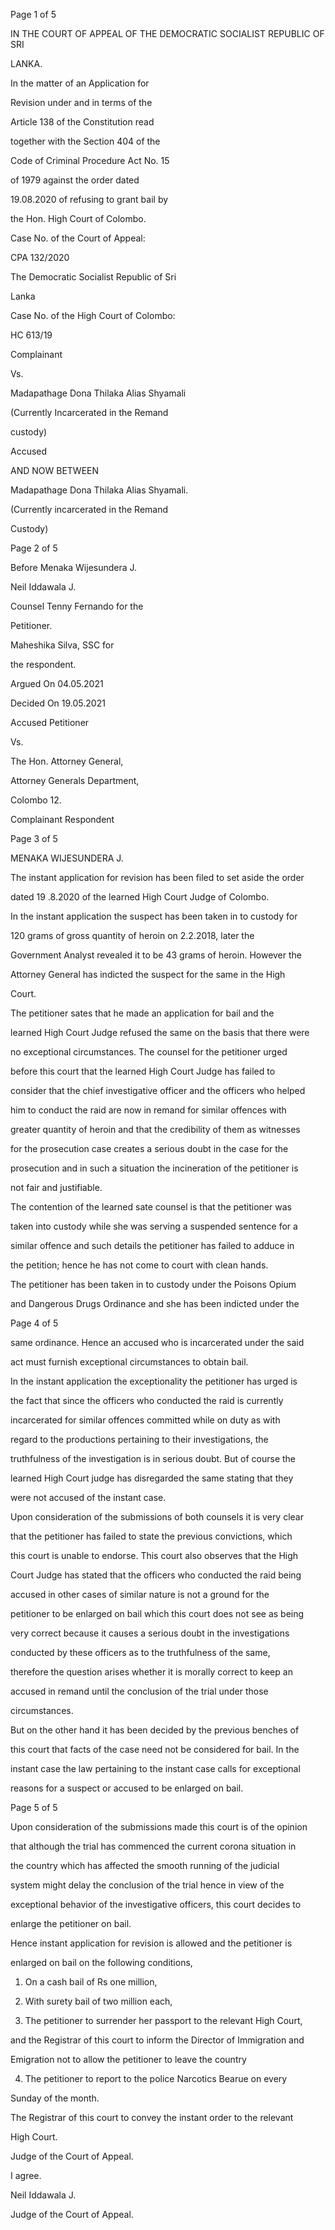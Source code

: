 Page 1 of 5

IN THE COURT OF APPEAL OF THE DEMOCRATIC SOCIALIST REPUBLIC OF SRI

LANKA.

In the matter of an Application for

Revision under and in terms of the

Article 138 of the Constitution read

together with the Section 404 of the

Code of Criminal Procedure Act No. 15

of 1979 against the order dated

19.08.2020 of refusing to grant bail by

the Hon. High Court of Colombo.

Case No. of the Court of Appeal:

CPA 132/2020

The Democratic Socialist Republic of Sri

Lanka

Case No. of the High Court of Colombo:

HC 613/19

Complainant

Vs.

Madapathage Dona Thilaka Alias Shyamali

(Currently Incarcerated in the Remand

custody)

Accused

AND NOW BETWEEN

Madapathage Dona Thilaka Alias Shyamali.

(Currently incarcerated in the Remand

Custody)

Page 2 of 5

Before Menaka Wijesundera J.

Neil Iddawala J.

Counsel Tenny Fernando for the

Petitioner.

Maheshika Silva, SSC for

the respondent.

Argued On 04.05.2021

Decided On 19.05.2021

Accused Petitioner

Vs.

The Hon. Attorney General,

Attorney Generals Department,

Colombo 12.

Complainant Respondent

Page 3 of 5

MENAKA WIJESUNDERA J.

The instant application for revision has been filed to set aside the order

dated 19 .8.2020 of the learned High Court Judge of Colombo.

In the instant application the suspect has been taken in to custody for

120 grams of gross quantity of heroin on 2.2.2018, later the

Government Analyst revealed it to be 43 grams of heroin. However the

Attorney General has indicted the suspect for the same in the High

Court.

The petitioner sates that he made an application for bail and the

learned High Court Judge refused the same on the basis that there were

no exceptional circumstances. The counsel for the petitioner urged

before this court that the learned High Court Judge has failed to

consider that the chief investigative officer and the officers who helped

him to conduct the raid are now in remand for similar offences with

greater quantity of heroin and that the credibility of them as witnesses

for the prosecution case creates a serious doubt in the case for the

prosecution and in such a situation the incineration of the petitioner is

not fair and justifiable.

The contention of the learned sate counsel is that the petitioner was

taken into custody while she was serving a suspended sentence for a

similar offence and such details the petitioner has failed to adduce in

the petition; hence he has not come to court with clean hands.

The petitioner has been taken in to custody under the Poisons Opium

and Dangerous Drugs Ordinance and she has been indicted under the

Page 4 of 5

same ordinance. Hence an accused who is incarcerated under the said

act must furnish exceptional circumstances to obtain bail.

In the instant application the exceptionality the petitioner has urged is

the fact that since the officers who conducted the raid is currently

incarcerated for similar offences committed while on duty as with

regard to the productions pertaining to their investigations, the

truthfulness of the investigation is in serious doubt. But of course the

learned High Court judge has disregarded the same stating that they

were not accused of the instant case.

Upon consideration of the submissions of both counsels it is very clear

that the petitioner has failed to state the previous convictions, which

this court is unable to endorse. This court also observes that the High

Court Judge has stated that the officers who conducted the raid being

accused in other cases of similar nature is not a ground for the

petitioner to be enlarged on bail which this court does not see as being

very correct because it causes a serious doubt in the investigations

conducted by these officers as to the truthfulness of the same,

therefore the question arises whether it is morally correct to keep an

accused in remand until the conclusion of the trial under those

circumstances.

But on the other hand it has been decided by the previous benches of

this court that facts of the case need not be considered for bail. In the

instant case the law pertaining to the instant case calls for exceptional

reasons for a suspect or accused to be enlarged on bail.

Page 5 of 5

Upon consideration of the submissions made this court is of the opinion

that although the trial has commenced the current corona situation in

the country which has affected the smooth running of the judicial

system might delay the conclusion of the trial hence in view of the

exceptional behavior of the investigative officers, this court decides to

enlarge the petitioner on bail.

Hence instant application for revision is allowed and the petitioner is

enlarged on bail on the following conditions,

1) On a cash bail of Rs one million,

2) With surety bail of two million each,

3) The petitioner to surrender her passport to the relevant High Court,

and the Registrar of this court to inform the Director of Immigration and

Emigration not to allow the petitioner to leave the country

4) The petitioner to report to the police Narcotics Bearue on every

Sunday of the month.

The Registrar of this court to convey the instant order to the relevant

High Court.

Judge of the Court of Appeal.

I agree.

Neil Iddawala J.

Judge of the Court of Appeal.